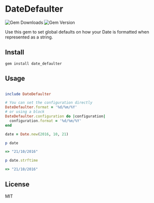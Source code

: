 # DateDefaulter

![Gem Downloads](https://rubygem-badges.onrender.com/gems/date_defaulter.png)
![Gem Version](https://badge.fury.io/rb/date_defaulter.svg)

Use this gem to set global defaults on how your Date is formatted when represented as a string.

## Install
    gem install date_defaulter
## Usage
```ruby

include DateDefaulter

# You can set the configuration directly
DateDefaulter.format = '%d/%m/%Y'
# or using a block
DateDefaulter.configuration do |configuration|
  configuration.format = '%d/%m/%Y'
end

date = Date.new(2016, 10, 21)

p date

=> "21/10/2016"

p date.strftime

=> "21/10/2016"
```
## License
MIT
